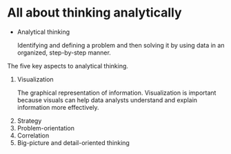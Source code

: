 <h1>All about thinking analytically</h1>

<ul>
  <li>Analytical thinking</li>
  <p>Identifying and defining a problem and then solving it by using data in an organized, step-by-step manner.</p>
  </ul>

<p>The five key aspects to analytical thinking.</p>

<ol>
  <li>Visualization</li>
  <p>The graphical representation of information. Visualization is important because visuals can help data analysts understand and explain information more effectively. </p>
  <li>Strategy</li>
  <li>Problem-orientation</li>
  <li>Correlation</li>
  <li>Big-picture and detail-oriented thinking</li>
  </ol>
